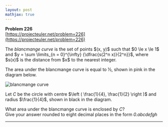 ```yaml
---
layout: post
mathjax: true
---
```

**Problem 226**  
[https://projecteuler.net/problem=226](https://projecteuler.net/problem=226)

<p>The <i>blancmange curve</i> is the set of points $(x, y)$ such that $0 \le x \le 1$ and $y = \sum \limits_{n = 0}^{\infty} {\dfrac{s(2^n x)}{2^n}}$, where $s(x)$ is the distance from $x$ to the nearest integer.</p>

<p>The area under the blancmange curve is equal to ½, shown in pink in the diagram below.</p>

<div class="center">
<img src="https://projecteuler.net/project/images/p226_scoop2.gif" class="dark_img" alt="blancmange curve" /></div>

<p>Let <var>C</var> be the circle with centre $\left ( \frac{1}{4}, \frac{1}{2} \right )$ and radius $\frac{1}{4}$, shown in black in the diagram.</p>

<p>What area under the blancmange curve is enclosed by <var>C</var>?<br />Give your answer rounded to eight decimal places in the form <i>0.abcdefgh</i></p>

---

